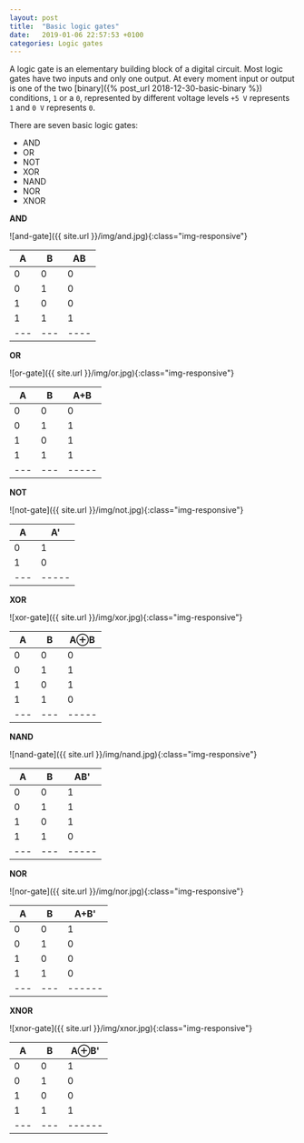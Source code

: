 ```yaml
---
layout: post
title:  "Basic logic gates"
date:   2019-01-06 22:57:53 +0100
categories: Logic gates
---
```


A logic gate is an elementary building block of a digital circuit. Most logic gates have two inputs and only one output. At every moment input or output is one of the two [binary]({% post_url 2018-12-30-basic-binary %}) conditions, `1` or a `0`, represented by different voltage levels `+5 V` represents `1` and `0 V` represents `0`.

There are seven basic logic gates:
* AND
* OR
* NOT
* XOR
* NAND
* NOR
* XNOR

**AND**

![and-gate]({{ site.url }}/img/and.jpg){:class="img-responsive"}

| A | B | AB |
|---|---|----|
| 0 | 0 | 0  |
| 0 | 1 | 0  |
| 1 | 0 | 0  |
| 1 | 1 | 1  |
|---|---|----|

**OR**

![or-gate]({{ site.url }}/img/or.jpg){:class="img-responsive"}

| A | B | A+B |
|---|---|-----|
| 0 | 0 | 0   |
| 0 | 1 | 1   |
| 1 | 0 | 1   |
| 1 | 1 | 1   |
|---|---|-----|

**NOT**

![not-gate]({{ site.url }}/img/not.jpg){:class="img-responsive"}

| A | A'  |
|---|-----|
| 0 | 1   |
| 1 | 0   |
|---|-----|

**XOR**

![xor-gate]({{ site.url }}/img/xor.jpg){:class="img-responsive"}

| A | B | A⊕B |
|---|---|-----|
| 0 | 0 | 0   |
| 0 | 1 | 1   |
| 1 | 0 | 1   |
| 1 | 1 | 0   |
|---|---|-----|

**NAND**

![nand-gate]({{ site.url }}/img/nand.jpg){:class="img-responsive"}

| A | B | AB' |
|---|---|-----|
| 0 | 0 | 1   |
| 0 | 1 | 1   |
| 1 | 0 | 1   |
| 1 | 1 | 0   |
|---|---|-----|

**NOR**

![nor-gate]({{ site.url }}/img/nor.jpg){:class="img-responsive"}

| A | B | A+B' |
|---|---|------|
| 0 | 0 | 1    |
| 0 | 1 | 0    |
| 1 | 0 | 0    |
| 1 | 1 | 0    |
|---|---|------|

**XNOR**

![xnor-gate]({{ site.url }}/img/xnor.jpg){:class="img-responsive"}

| A | B | A⊕B' |
|---|---|------|
| 0 | 0 | 1    |
| 0 | 1 | 0    |
| 1 | 0 | 0    |
| 1 | 1 | 1    |
|---|---|------|